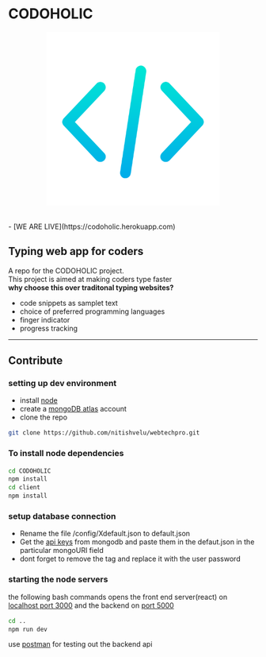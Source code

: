 
# **CODOHOLIC**

<p align="center">
 <img src="./client/public/logo_head.svg" width="350">
</p><br>
- [WE ARE LIVE](https://codoholic.herokuapp.com)

## **Typing web app for coders**
 A repo for the CODOHOLIC project.<br>
 This project is aimed at making coders type faster<br>
 **why choose this over traditonal typing websites?**<br>
 - code snippets as samplet text
 - choice of preferred programming languages
 - finger indicator 
 - progress tracking
 ***
 ## Contribute

### setting up dev environment
 - install [node](https://nodejs.org/en/download/) 
 - create a [mongoDB atlas](mongodb.com/cloud/atlas/register) account 
 - clone the repo
```bash
git clone https://github.com/nitishvelu/webtechpro.git
```

### To install node dependencies
```bash
cd CODOHOLIC
npm install
cd client 
npm install

```
### setup database connection
- Rename the file /config/Xdefault.json to default.json<br>
- Get the [api keys](https://youtu.be/1duX6Nfevhc?t=17) from mongodb and paste them in the defaut.json in the particular mongoURI field<br>
- dont forget to remove the <passwd> tag and replace it with the user password<br>
### starting the node servers
the following bash commands opens the front end server(react) on [localhost port 3000](http://localhost:3000) and the backend on [port 5000](http://localhost:5000)
```bash
cd ..
npm run dev
```
use [postman](https://www.postman.com/downloads/) for testing out the backend api

